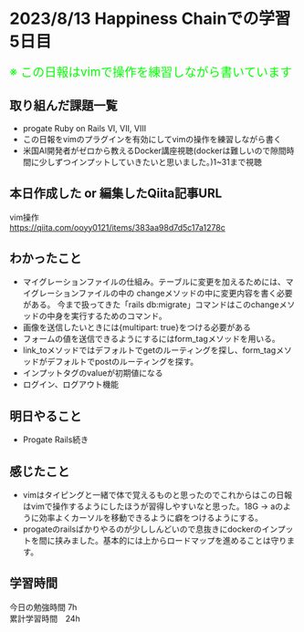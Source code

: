 # 2023/8/13 Happiness Chainでの学習5日目

<span style="font-size: 150%; color: lime;">※ この日報はvimで操作を練習しながら書いています</span>

## 取り組んだ課題一覧
- progate Ruby on Rails VI, VII, VIII
- この日報をvimのプラグインを有効にしてvimの操作を練習しながら書く
- 米国AI開発者がゼロから教えるDocker講座視聴(dockerは難しいので隙間時間に少しずつインプットしていきたいと思いました。)1~31まで視聴
## 本日作成した or 編集したQiita記事URL
vim操作 <br>
https://qiita.com/ooyy0121/items/383aa98d7d5c17a1278c

## わかったこと
- マイグレーションファイルの仕組み。テーブルに変更を加えるためには、マイグレーションファイルの中の
changeメソッドの中に変更内容を書く必要がある。
今まで扱ってきた「rails db:migrate」コマンドはこのchangeメソッドの中身を実行するためのコマンド。
- 画像を送信したいときには{multipart: true}をつける必要がある
- フォームの値を送信できるようにするにはform_tagメソッドを用いる。
- link_toメソッドではデフォルトでgetのルーティングを探し、form_tagメソッドがデフォルトでpostのルーティングを探す。
- インプットタグのvalueが初期値になる
- ログイン、ログアウト機能
## 明日やること
- Progate Rails続き

## 感じたこと
- vimはタイピングと一緒で体で覚えるものと思ったのでこれからはこの日報はvimで操作するようにしたほうが習得しやすいなと思った。18G → aのように効率よくカーソルを移動できるように癖をつけるようにする。
- progateのrailsばかりやるのが少ししんどいので息抜きにdockerのインプットを間に挟みました。基本的には上からロードマップを進めることは守ります。

## 学習時間
今日の勉強時間 7h <br>
累計学習時間　24h

